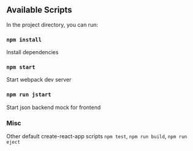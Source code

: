 ## Available Scripts

In the project directory, you can run:

### `npm install`
Install dependencies

### `npm start`
Start webpack dev server

### `npm run jstart`
Start json backend mock for frontend

### Misc
Other default create-react-app scripts `npm test`, `npm run build`, `npm run eject`